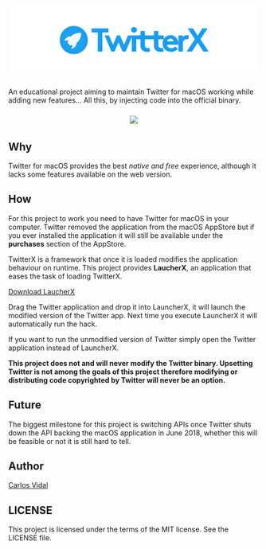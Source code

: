 # [![TwitterX](/README/logo.png)](#)

An educational project aiming to maintain Twitter for macOS working while adding new features...
All this, by injecting code into the official binary.

<h3 align="center">
<img src="/README/screenshot"/>
</h3>

## Why

Twitter for macOS provides the best *native and free* experience, although it lacks some features
available on the web version.

## How

For this project to work you need to have Twitter for macOS in your computer. Twitter removed the
application from the macOS AppStore but if you ever installed the application it will still be
available under the **purchases** section of the AppStore.

TwitterX is a framework that once it is loaded modifies the application behaviour on runtime. This
project provides **LaucherX**, an application that eases the task of loading TwitterX.

[Download LaucherX](https://github.com/nakiostudio/TwitterX/releases)

Drag the Twitter application and drop it into LauncherX, it will launch the modified version of the
Twitter app. Next time you execute LauncherX it will automatically run the hack.

If you want to run the unmodified version of Twitter simply open the Twitter application instead of
LauncherX.

**This project does not and will never modify the Twitter binary. Upsetting Twitter is not among the
goals of this project therefore modifying or distributing code copyrighted by Twitter will never be
an option.**

## Future

The biggest milestone for this project is switching APIs once Twitter shuts down the API backing the
macOS application in June 2018, whether this will be feasible or not it is still hard to tell.

## Author

[Carlos Vidal](https://www.twitter.com/carlostify)

## LICENSE

This project is licensed under the terms of the MIT license. See the LICENSE file.

